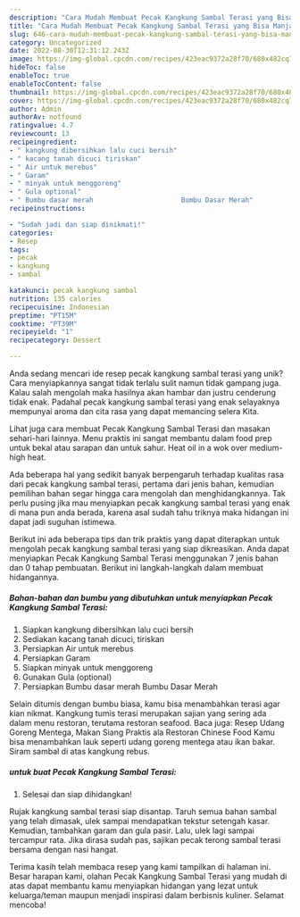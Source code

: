 ```yaml
---
description: "Cara Mudah Membuat Pecak Kangkung Sambal Terasi yang Bisa Manjain Lidah"
title: "Cara Mudah Membuat Pecak Kangkung Sambal Terasi yang Bisa Manjain Lidah"
slug: 646-cara-mudah-membuat-pecak-kangkung-sambal-terasi-yang-bisa-manjain-lidah
category: Uncategorized
date: 2022-08-30T12:31:12.243Z
image: https://img-global.cpcdn.com/recipes/423eac9372a28f70/680x482cq70/pecak-kangkung-sambal-terasi-foto-resep-utama.jpg
hideToc: false
enableToc: true
enableTocContent: false
thumbnail: https://img-global.cpcdn.com/recipes/423eac9372a28f70/680x482cq70/pecak-kangkung-sambal-terasi-foto-resep-utama.jpg
cover: https://img-global.cpcdn.com/recipes/423eac9372a28f70/680x482cq70/pecak-kangkung-sambal-terasi-foto-resep-utama.jpg
author: Admin
authorAv: notfound
ratingvalue: 4.7
reviewcount: 13
recipeingredient:
- " kangkung dibersihkan lalu cuci bersih"
- " kacang tanah dicuci tiriskan"
- " Air untuk merebus"
- " Garam"
- " minyak untuk menggoreng"
- " Gula optional"
- " Bumbu dasar merah                      Bumbu Dasar Merah"
recipeinstructions:

- "Sudah jadi dan siap dinikmati!"
categories:
- Resep
tags:
- pecak
- kangkung
- sambal

katakunci: pecak kangkung sambal 
nutrition: 135 calories
recipecuisine: Indonesian
preptime: "PT15M"
cooktime: "PT39M"
recipeyield: "1"
recipecategory: Dessert

---
```





Anda sedang mencari ide resep pecak kangkung sambal terasi yang unik? Cara menyiapkannya sangat tidak terlalu sulit namun tidak gampang juga. Kalau salah mengolah maka hasilnya akan hambar dan justru cenderung tidak enak. Padahal pecak kangkung sambal terasi yang enak selayaknya mempunyai aroma dan cita rasa yang dapat memancing selera Kita.





Lihat juga cara membuat Pecak Kangkung Sambal Terasi dan masakan sehari-hari lainnya. Menu praktis ini sangat membantu dalam food prep untuk bekal atau sarapan dan untuk sahur. Heat oil in a wok over medium-high heat.

Ada beberapa hal yang sedikit banyak berpengaruh terhadap kualitas rasa dari pecak kangkung sambal terasi, pertama dari jenis bahan, kemudian pemilihan bahan segar hingga cara mengolah dan menghidangkannya. Tak perlu pusing jika mau menyiapkan pecak kangkung sambal terasi yang enak di mana pun anda berada, karena asal sudah tahu triknya maka hidangan ini dapat jadi suguhan istimewa.






Berikut ini ada beberapa tips dan trik praktis yang dapat diterapkan untuk mengolah pecak kangkung sambal terasi yang siap dikreasikan. Anda dapat menyiapkan Pecak Kangkung Sambal Terasi menggunakan 7 jenis bahan dan 0 tahap pembuatan. Berikut ini langkah-langkah dalam membuat hidangannya.

<!--inarticleads1-->

##### Bahan-bahan dan bumbu yang dibutuhkan untuk menyiapkan Pecak Kangkung Sambal Terasi:

1. Siapkan  kangkung dibersihkan lalu cuci bersih
1. Sediakan  kacang tanah dicuci, tiriskan
1. Persiapkan  Air untuk merebus
1. Persiapkan  Garam
1. Siapkan  minyak untuk menggoreng
1. Gunakan  Gula (optional)
1. Persiapkan  Bumbu dasar merah                      Bumbu Dasar Merah


Selain ditumis dengan bumbu biasa, kamu bisa menambahkan terasi agar kian nikmat. Kangkung tumis terasi merupakan sajian yang sering ada dalam menu restoran, terutama restoran seafood. Baca juga: Resep Udang Goreng Mentega, Makan Siang Praktis ala Restoran Chinese Food Kamu bisa menambahkan lauk seperti udang goreng mentega atau ikan bakar. Siram sambal di atas kangkung rebus. 

<!--inarticleads2-->

#####  untuk buat Pecak Kangkung Sambal Terasi:


1. Selesai dan siap dihidangkan!

Rujak kangkung sambal terasi siap disantap. Taruh semua bahan sambal yang telah dimasak, ulek sampai mendapatkan tekstur setengah kasar. Kemudian, tambahkan garam dan gula pasir. Lalu, ulek lagi sampai tercampur rata. Jika dirasa sudah pas, sajikan pecak terong sambal terasi bersama dengan nasi hangat. 

Terima kasih telah membaca resep yang kami tampilkan di halaman ini. Besar harapan kami, olahan Pecak Kangkung Sambal Terasi yang mudah di atas dapat membantu kamu menyiapkan hidangan yang lezat untuk keluarga/teman maupun menjadi inspirasi dalam berbisnis kuliner. Selamat mencoba!
